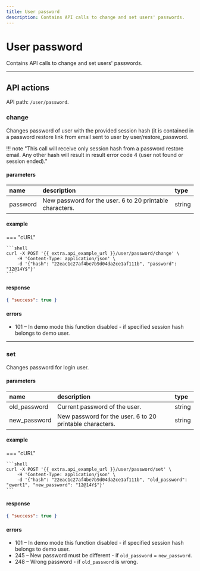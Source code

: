 ```yaml
---
title: User password
description: Contains API calls to change and set users' passwords.
---
```


# User password

Contains API calls to change and set users' passwords.


***

## API actions

API path: `/user/password`.

### change

Changes password of user with the provided session hash (it is contained in a password restore link from email sent to
 user by user/restore_password.

!!! note "This call will receive only session hash from a password restore email. Any other hash will result in result  error code 4 (user not found or session ended)."

#### parameters

| name | description | type |
| :----- | :-----  | :----- |
| password | New password for the user. 6 to 20 printable characters. | string |

#### example

=== "cURL"

    ```shell
    curl -X POST '{{ extra.api_example_url }}/user/password/change' \
        -H 'Content-Type: application/json' \ 
        -d '{"hash": "22eac1c27af4be7b9d04da2ce1af111b", "password": "12@14Y$"}'
    ```

#### response

```json
{ "success": true }
```

#### errors

* 101 – In demo mode this function disabled - if specified session hash belongs to demo user.

***

### set

Changes password for login user.

#### parameters

| name | description | type |
| :----- | :-----  | :----- |
| old_password | Current password of the user. | string |
| new_password | New password for the user. 6 to 20 printable characters. | string |

#### example

=== "cURL"

    ```shell
    curl -X POST '{{ extra.api_example_url }}/user/password/set' \
        -H 'Content-Type: application/json' \ 
        -d '{"hash": "22eac1c27af4be7b9d04da2ce1af111b", "old_password": "qwert1", "new_password": "12@14Y$"}'
    ```

#### response

```json
{ "success": true }
```

#### errors

* 101 – In demo mode this function disabled - if specified session hash belongs to demo user.
* 245 – New password must be different - if `old_password` = `new_password`.
* 248 – Wrong password - if `old_password` is wrong.
